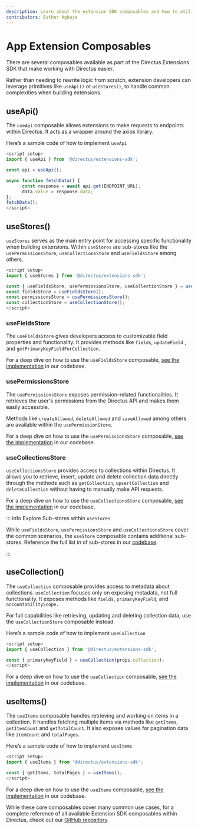 ```yaml
---
description: Learn about the extension SDK composables and how to utilize them when developing custom extensions.
contributors: Esther Agbaje
---
```


# App Extension Composables

There are several composables available as part of the Directus Extensions SDK that make working with Directus easier.

Rather than needing to rewrite logic from scratch, extension developers can leverage primitives like `useApi()` or
`useStores()`, to handle common complexities when building extensions.

## useApi()

The `useApi` composable allows extensions to make requests to endpoints within Directus. It acts as a wrapper around the
axios library.

Here’s a sample code of how to implement `useApi`

```ts
<script setup>
import { useApi } from '@directus/extensions-sdk';

const api = useApi();

async function fetchData() {
      const response = await api.get(ENDPOINT_URL);
      data.value = response.data;
};
fetchData();
</script>
```

## useStores()

`useStores` serves as the main entry point for accessing specific functionality when building extensions. Within
`useStores` are sub-stores like the `usePermissionsStore`, `useCollectionsStore` and `useFieldsStore` among others.

```ts
<script setup>
import { useStores } from '@directus/extensions-sdk';

const { useFieldsStore, usePermissionsStore, useCollectionStore } = useStores();
const fieldsStore = useFieldsStore();
const permissionsStore = usePermissionsStore();
const collectionStore = useCollectionStore();
</script>
```

### useFieldsStore

The `useFieldsStore` gives developers access to customizable field properties and functionality. It provides methods
like `fields`, `updateField` , and `getPrimaryKeyFieldForCollection`.

For a deep dive on how to use the `useFieldsStore` composable,
[see the implementation](https://github.com/directus/directus/blob/main/app/src/stores/fields.ts#L69) in our codebase.

### usePermissionsStore

The `usePermissionsStore` exposes permission-related functionalities. It retrieves the user's permissions from the
Directus API and makes them easily accessible.

Methods like `createAllowed`, `deleteAllowed` and `saveAllowed` among others are available within the
`usePermissionStore`.

For a deep dive on how to use the `usePermissionsStore` composable,
[see the implementation](https://www.notion.so/Extension-Composables-f2918516bd9a4c2180a1fc01e1a9f0f1?pvs=21) in our
codebase.

### useCollectionsStore

`useCollectionsStore` provides access to collections within Directus. It allows you to retrieve, insert, update and
delete collection data directly through the methods such as `getCollection`, `upsertCollection` and `deleteCollection`
without having to manually make API requests.

For a deep dive on how to use the `useCollectionsStore` composable,
[see the implementation](https://github.com/directus/directus/blob/main/app/src/stores/collections.ts#L16) in our
codebase.

::: info Explore Sub-stores within `useStores`

While `useFieldsStore`, `usePermissionsStore` and `useCollectionsStore` cover the common scenarios, the `useStore`
composable contains additional sub-stores. Reference the full list in of sub-stores in our
[codebase](https://github.com/directus/directus/blob/main/app/src/composables/use-system.ts).

:::

## useCollection()

The `useCollection` composable provides access to metadata about collections. `useCollection` focuses only on exposing
metadata, not full functionality. It exposes methods like `fields`, `primaryKeyField`, and `accountabilityScope.`

For full capabilities like retrieving, updating and deleting collection data, use the `useCollectionStore` composable
instead.

Here’s a sample code of how to implement `useCollection`

```ts
<script setup>
import { useCollection } from '@directus/extensions-sdk';

const { primaryKeyField } = useCollection(props.collection);
</script>
```

For a deep dive on how to use the `useCollection` composable,
[see the implementation](https://github.com/directus/directus/blob/main/packages/composables/src/use-collection.ts) in
our codebase.

## useItems()

The `useItems` composable handles retrieving and working on items in a collection. It handles fetching multiple items
via methods like `getItems`, `getItemCount` and `getTotalCount`. It also exposes values for pagination data like
`itemCount` and `totalPages`.

Here’s a sample code of how to implement `useItems`

```ts
<script setup>
import { useItems } from '@directus/extensions-sdk';

const { getItems, totalPages } = useItems();
</script>
```

For a deep dive on how to use the `useItems` composable,
[see the implementation](https://github.com/directus/directus/blob/main/packages/composables/src/use-items.ts#L39) in
our codebase.

While these core composables cover many common use cases, for a complete reference of all available Extension SDK
composables within Directus, check out our
[GitHub repository](https://github.com/directus/directus/blob/main/app/src/composables/use-system.ts).
